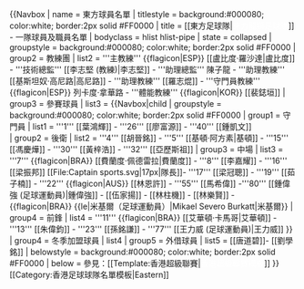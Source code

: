 {{Navbox
| name = 東方球員名單
| titlestyle = background:#000080; color:white; border:2px solid #FF0000
| title = [[東方足球隊|<span style="color:white;">東方龍獅足球隊</span>]] - 一隊球員及職員名單
| bodyclass = hlist hlist-pipe
| state = collapsed
| groupstyle = background:#000080; color:white; border:2px solid #FF0000
| group2 = 教練團
| list2 =  '''主教練'''  {{flagicon|ESP}} [[盧比度·羅沙達|盧比度]] - '''技術總監''' [[李志堅 (教練)|李志堅]] - '''助理總監''' 陳子龍 - '''助理教練''' [[基斯坦奴·高尼路|高尼路]] - '''助理教練''' [[羅志焜]] - '''守門員教練''' {{flagicon|ESP}} 列卡度·拿華路 - '''體能教練''' {{flagicon|KOR}} [[裴鋕垣]]
| group3 = 參賽球員
| list3 = {{Navbox|child
 | groupstyle = background:#000080; color:white; border:2px solid #FF0000
 | group1 = 守門員
 | list1 = '''1''' [[葉鴻輝]] - '''26''' [[廖富源]] - '''40''' [[鍾凱文]] 	
 | group2 = 後衛
 | list2 = '''4''' [[胡晉銘]] - '''5''' [[基頓·阿方素|基頓]] - '''15''' [[馮慶燁]] - '''30''' [[黃梓浩]] - '''32''' [[亞歷斯祖]] 
 | group3 = 中場
 | list3 = '''7''' {{flagicon|BRA}} [[費蘭度·佩德雷拉|費蘭度]] - '''8'''  [[李嘉耀]] - '''16''' [[梁振邦]] [[File:Captain sports.svg|17px|隊長]]- '''17''' [[梁冠聰]] - '''19''' [[茹子楠]] - '''22''' {{flagicon|AUS}} [[林恩許]] - '''55''' [[馬希偉]] -'''80''' [[鍾偉強 (足球運動員)|鍾偉強]] - [[伍家揚]] - [[林柱機]] - [[林樂賢]] - {{flagicon|BRA}} {{le|米基爾（足球運動員）|Mikael Severo Burkatt|米基爾}}
 | group4 = 前鋒
 | list4 = '''11''' {{flagicon|BRA}} [[艾華頓·卡馬哥|艾華頓]] - '''13''' [[朱偉鈞]] - '''23''' [[孫銘謙]] - '''77''' [[王力威 (足球運動員)|王力威]] 
 }}
| group4 = 冬季加盟球員
| list4 
| group5 = 外借球員
| list5 = [[唐道碧]]- [[劉學銘]]
| belowstyle = background:#000080; color:white; border:2px solid #FF0000
| below    = 參見：[[Template:香港超級聯賽|<span style="color:white;">香港超級聯賽模板</span>]]
}}<noinclude>[[Category:香港足球球隊名單模板|Eastern]]
</noinclude>